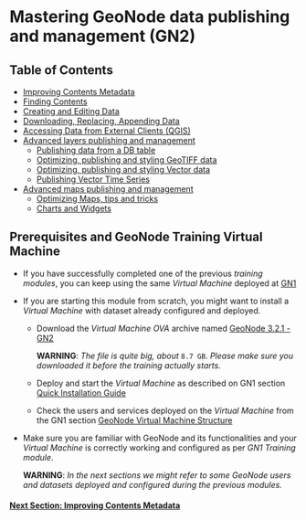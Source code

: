 # Mastering GeoNode data publishing and management (GN2)

## Table of Contents

 - [Improving Contents Metadata](CONTENTS_METADATA.md)
 - [Finding Contents](ADV_SEARCH.md)
 - [Creating and Editing Data](CREATE_EDIT_DATA.md)
 - [Downloading, Replacing, Appending Data](REPLACE_DATASETS.md)
 - [Accessing Data from External Clients (QGIS)](CONNECT_QGIS.md)
 - [Advanced layers publishing and management](ADV_LAYERS_PUB.md)
   - [Publishing data from a DB table](ADV_LAYERS_PUB/PUB_FROM_DB.md)
   - [Optimizing, publishing and styling GeoTIFF data](ADV_LAYERS_PUB/OPTIMIZE_RASTER.md)
   - [Optimizing, publishing and styling Vector data](ADV_LAYERS_PUB/OPTIMIZE_VECTOR.md)
   - [Publishing Vector Time Series](ADV_LAYERS_PUB/PUB_VECTOR_TIME_SERIES.md)
 - [Advanced maps publishing and management](ADV_MAPS_PUB.md)
   - [Optimizing Maps, tips and tricks](ADV_MAPS_PUB/OPTIMIZE_MAPS.md)
   - [Charts and Widgets](ADV_MAPS_PUB/MAPS_CHARTS_WIDGETS.md)

## Prerequisites and GeoNode Training Virtual Machine

* If you have successfully completed one of the previous _training modules_, you can keep using the same _Virtual Machine_ deployed at [GN1](../GN1/QUICK_INSTALL.md)
* If you are starting this module from scratch, you might want to install a _Virtual Machine_ with dataset already configured and deployed.
   - Download the _Virtual Machine OVA_ archive named [GeoNode 3.2.1 - GN2](https://www.dropbox.com/s/7sqdz0fe1i3hdem/GeoNode%203.2.1%20-%20GN2.ova?dl=1)
   
     **WARNING**: _The file is quite big, about_ `8.7 GB`. _Please make sure you downloaded it before the training actually starts._
   -  Deploy and start the _Virtual Machine_ as described on GN1 section [Quick Installation Guide](../GN1/QUICK_INSTALL.md)
   -  Check the users and services deployed on the _Virtual Machine_ from the GN1 section [GeoNode Virtual Machine Structure](../GN1/VM_STRUCTURE.md)
* Make sure you are familiar with GeoNode and its functionalities and your _Virtual Machine_ is correctly working and configured as per _GN1 Training module_.

     **WARNING**: _In the next sections we might refer to some GeoNode users and datasets deployed and configured during the previous modules._

#### [Next Section: Improving Contents Metadata](CONTENTS_METADATA.md)
